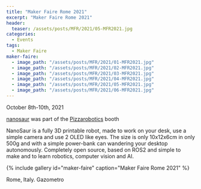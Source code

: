 ```yaml
---
title: "Maker Faire Rome 2021"
excerpt: "Maker Faire Rome 2021"
header:
  teaser: /assets/posts/MFR/2021/05-MFR2021.jpg
categories:
  - Events
tags:
  - Maker Faire
maker-faire:
  - image_path: "/assets/posts/MFR/2021/01-MFR2021.jpg"
  - image_path: "/assets/posts/MFR/2021/02-MFR2021.jpg"
  - image_path: "/assets/posts/MFR/2021/03-MFR2021.jpg"
  - image_path: "/assets/posts/MFR/2021/04-MFR2021.jpg"
  - image_path: "/assets/posts/MFR/2021/05-MFR2021.jpg"
  - image_path: "/assets/posts/MFR/2021/06-MFR2021.jpg"
---
```


October 8th-10th, 2021

[nanosaur](https://makerfairerome.eu/it/espositori/?edition=2021&exhibit=200208) was part of the [Pizzarobotics](https://pizzarobotics.org) booth

NanoSaur is a fully 3D printable robot, made to work on your desk, use a simple camera and use 2 OLED like eyes. The size is only 10x12x6cm in only 500g and with a simple power-bank can wandering your desktop autonomously. Completely open source, based on ROS2 and simple to make and to learn robotics, computer vision and AI.

{% include gallery id="maker-faire" caption="Maker Faire Rome 2021" %}

Rome, Italy. Gazometro
